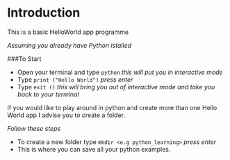 # Introduction 

This is a basic HelloWorld app programme

*Assuming you already have Python istalled*

###To Start

- Open your terminal and type `python` *this will put you in interactive mode*
- Type `print ("Hello World")` *press enter*
- Type `exit ()` *this will bring you out of interactive mode and take you back to your terminal*

If you would like to play around in python and create more than one Hello World app I advise you to create a folder.

*Follow these steps*

- To create a new folder type `mkdir <e.g python_learning>` *press enter*
- This is where you can save all your python examples.

